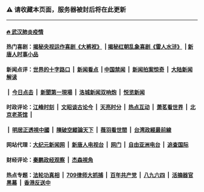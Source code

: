 ### ⚠️ 请收藏本页面，服务器被封后将在此更新

---

#### [🔥 武汉肺炎疫情](http://143.110.156.114:10000/videos/corona/)

#### 热门喜剧：[揭秘央视运作喜剧《大裤衩》](http://143.110.156.114:10000/videos/res/big-shorts/) &nbsp;|&nbsp;[揭秘红朝乱象喜剧《雷人水浒》](http://143.110.156.114:10000/videos/res/OutlawsOfMarsh/) &nbsp;|&nbsp;[新唐人时事小品](http://143.110.156.114:10000/videos/res/comedy/)

#### 新闻点评：[世界的十字路口](http://143.110.156.114/tanghao/) &nbsp;|&nbsp; [新闻看点](http://143.110.156.114/news-insight/) &nbsp;|&nbsp;[中国禁闻](http://143.110.156.114/ntdtv-news/) &nbsp;|&nbsp; [新闻拍案惊奇](http://143.110.156.114/dayu/) &nbsp;|&nbsp; [大陆新闻解读](http://143.110.156.114/ntdtv-comedy/)
####   &nbsp;|&nbsp;  [今日点击](http://143.110.156.114/news-click/)  &nbsp;|&nbsp; [新聞第一現場](http://143.110.156.114/primary-scene/) &nbsp;|&nbsp; [洛城新闻双响炮](http://143.110.156.114/la-news/) &nbsp;|&nbsp; [悦览新闻](http://143.110.156.114/dingyue/)

#### 时政评论：[江峰时刻](http://143.110.156.114/today-in-history/) &nbsp;|&nbsp; [文昭谈古论今](http://143.110.156.114/wenzhao/) &nbsp;|&nbsp; [天亮时分](http://143.110.156.114/tianliang/) &nbsp;|&nbsp; [热点互动](http://143.110.156.114/ntdtv-rdhd/) &nbsp;|&nbsp; [萧茗看世界](http://143.110.156.114/simonegao/) &nbsp;|&nbsp; [北京老茶馆](http://143.110.156.114/teahouse/)  &nbsp;|&nbsp;  
####   &nbsp;|&nbsp;  [明居正透視中國](http://143.110.156.114/decoding-china/)  &nbsp;|&nbsp; [陳破空縱論天下](http://143.110.156.114/pokong/)  &nbsp;|&nbsp; [薇羽看世間](http://143.110.156.114/weiyu/)  &nbsp;|&nbsp; [台湾政經最前線](http://143.110.156.114/taiwan/)   

#### 网站代理：[大纪元新闻网](http://143.110.156.114:10080/gb/) &nbsp;|&nbsp; [新唐人电视台](http://143.110.156.114:8808/gb/) &nbsp;|&nbsp; [网门](http://143.110.156.114:11000/) &nbsp;|&nbsp; [自由亚洲电台](http://143.110.156.114:9800/mandarin/) &nbsp;|&nbsp; [追查国际](http://143.110.156.114:10010/)

#### 财经评论：[秦鹏政经观察](http://143.110.156.114/qinpeng/) &nbsp;|&nbsp; [杰森視角 ](http://143.110.156.114/jason/)

#### 热点专题：[法轮功真相](http://143.110.156.114:10000/videos/truth.html) &nbsp;|&nbsp; [709律师大抓捕](http://143.110.156.114:10000/videos/709/) &nbsp;|&nbsp; [百年共产党](http://143.110.156.114:10000/videos/ccp.html) &nbsp;|&nbsp; [八九六四](http://143.110.156.114:10000/videos/88/)  &nbsp;|&nbsp; [活摘器官黑幕](http://143.110.156.114:10000/videos/res/Organs/)  &nbsp;|&nbsp; [香港反送中](http://143.110.156.114:10000/videos/res/hk/) 

<img src='http://gfw-breaker.win/link6.md' width='0px' height='0px'/>
